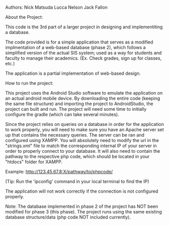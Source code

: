 Authors:
Nick Matsuda
Lucca Nelson
Jack Fallon



About the Project:

This code is the 3rd part of a larger project in designing and implementiting a database.

The code provided is for a simple application that serves as a modified implmentation of a web-based database (phase 2),
which follows a simplified version of the actual SIS system; used as a way for students and faculty to manage their academics. 
(Ex. Check grades, sign up for classes, etc.)

The application is a partial implementation of web-based design.



How to run the project:

This project uses the Android Studio software to emulate the application on an actual android mobile device. 
By downloading the entire code (keeping the same file structure) and importing the project to AndroidStudio, 
the project can built and run. The project will need some time to initially configure the gradle (which can take several minutes).

Since the project relies on queries on a database in order for the application to work properly, you will need to make sure you have an Apache server 
set up that contains the necessary queries. The server can be ran and configured using XAMPP. You will absolutely need to modify the url in the "strings.xml" 
file to match the corresponding internal IP of your server in order to properly connect to your database. It will also need to contain the pathway to the respective php code,
which should be located in your "htdocs" folder for XAMPP.

Example: http://123.45.67.8:X/pathway/to/phpcode/

(Tip: Run the 'ipconfig' command in your local terminal to find the IP)

The application will not work correctly if the connection is not configured properly.



Note: 
The database implemented in phase 2 of the project has NOT been modified for phase 3 (this phase). The project runs using the same existing database structure/data (php code NOT included currently).
